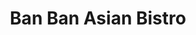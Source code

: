 ---
layout: place
title: Ban Ban Asian Bistro
permalink: /pennsylvania/abington/ban-ban-asian-bistro.html
stateAbbr: PA
stateName: Pennsylvania
cityName: Abington
seo:
  type: restaurant
  links: http://www.banbanasian.com/
place_id: ChIJ2ce-HU-wxokRq4LlVmZjTXI
photos:
  - name: >-
      places/ChIJ2ce-HU-wxokRq4LlVmZjTXI/photos/AeeoHcJcCNa-DxbF17jEk-Y3Wr4LIztqkhMaOcngxWunLqaeSZFLlz3oi6o25BNb02GzRak2-p8rn8efHdgWHMu1a3ldNEG8Ie4caEQmfpE1Zhd9ZG6Ap_BJlUZUUroIieCVBFAHE0GdLxVjsuCbLdi8zRzJZNJhKcoaTcvabIGp1yxr5O1hp7whXXoFKhyzXbG0rfCYuHctmxrTudeoNg5ZJRpchmUeHNB1gWqxenbtDY_HnWWc4C_I-Ys_K3Xj4dDsorCw2o8Gb8v8g_CMOVR7E7ToSKI58Y-On7D07QYhLV1oNolaJ6YDt92U8xP9gbzD6VLip2RdXpoQU1aLyOh1BUDnpS3vxdvnsePxu6Zxw2DGIFOhrCKeKwDddmAtaF9CRAut-0jFP0Wy5qSY8y4viRqh4mn6uNwnJBBDqsnJ5njikA
    widthPx: 4032
    heightPx: 3024
    authorAttributions:
      - displayName: C.J H (Rick)
        uri: https://maps.google.com/maps/contrib/104908888982953078638
        photoUri: >-
          https://lh3.googleusercontent.com/a-/ALV-UjUcbtuE_i4Lap5AHEvQ7C1J9cByCHvzym6KGmBHNNaONl93Ub3EXA=s100-p-k-no-mo
    flagContentUri: >-
      https://www.google.com/local/imagery/report/?cb_client=maps_api_places.places_api&image_key=!1e10!2sCIHM0ogKEICAgIDu5MWPWA&hl=en-US
    googleMapsUri: >-
      https://www.google.com/maps/place//data=!3m4!1e2!3m2!1sCIHM0ogKEICAgIDu5MWPWA!2e10!4m2!3m1!1s0x89c6b04f1dbec7d9:0x724d636656e582ab
  - name: >-
      places/ChIJ2ce-HU-wxokRq4LlVmZjTXI/photos/AeeoHcJMQzurRXtIFdt_kclQxhTYLeiXdMrqjsAD1Bb_rgdd74HNbtvSNOLhITsMc91kFjUaQpwnumi6HHMAV61fGkFOHrEekIzNV3dvKdDIMQsazgO2qKIPJAbRRlCoLkt1KlJvU-1bdkfo3ayc9CJFgQl4ho3304bpBy3D28bcCYWFLZiEUWkOtsEwlmrBLlS26Qocbgw4fBmqlxk3yKluSw7c_qsgpGTXWgs-WUdwKHn6sjmMT883ub-XENNMd12S9UEP7aBKpF8ym-VAvbA8ibSzkOt804WAguINk-xKvETvPKGV2uAdOhZTMPztsMoV1qESrv0rVcukoKadV-q7HEotHTVIQsZPfItRc9cpw0dyTyJWLxSCQ3ydvM12bwuzLz0EguCSMo1AIjH_iaY91OGfH4qGVWCY18m8WOGep95mm1xS
    widthPx: 4032
    heightPx: 1960
    authorAttributions:
      - displayName: Brad Palmer
        uri: https://maps.google.com/maps/contrib/111025020778910458130
        photoUri: >-
          https://lh3.googleusercontent.com/a-/ALV-UjXLYokCSMdM5_E4J5mdu3-pzpdneS3plxr7uLXoXNdgBxta1ygGgQ=s100-p-k-no-mo
    flagContentUri: >-
      https://www.google.com/local/imagery/report/?cb_client=maps_api_places.places_api&image_key=!1e10!2sCIHM0ogKEICAgIDs0JDLvwE&hl=en-US
    googleMapsUri: >-
      https://www.google.com/maps/place//data=!3m4!1e2!3m2!1sCIHM0ogKEICAgIDs0JDLvwE!2e10!4m2!3m1!1s0x89c6b04f1dbec7d9:0x724d636656e582ab
  - name: >-
      places/ChIJ2ce-HU-wxokRq4LlVmZjTXI/photos/AeeoHcKkg_NOfYrLnp7A2sHYfe1TtJqcvwyc4KOfg2v9CXcx3iZlP017E-SpB5fJ_AhldW2PmNzXiInMInveivpm2QYaKzceWHCz5jQrt-BLs33lMRDBxnWtkgrPmfSfGEqqjSxFq0GmIP_TvxoNS6ErZBgoXM8eZTJ4O_MKXwS296bGrw5tgFeHM65aRd5cKL6sEDw1dTK0mtItx4BzulIAJYpYQUh4cckXWLdSveAmVoqSasT0GSlPeUe4qrdN-GJgYjyFVDjoHcWExFJ43oQGplVXqEz6op_2Xa8cPmkPvMrJBw1uMXUl_NhQMmjdKY1FLgVUcMZ1s-p3Lzc8q6jSEVUSke6Hrn0w0VtvrBpGKXMKlxIKnDT0vL1V-7FrBSQKJTWWE7Lr1VtT2ahaWpH2C4eb85q2BkXzfkdkvTNf33pMqbk
    widthPx: 4032
    heightPx: 3024
    authorAttributions:
      - displayName: Shanu Moni
        uri: https://maps.google.com/maps/contrib/101884848553439369880
        photoUri: >-
          https://lh3.googleusercontent.com/a-/ALV-UjX5ehLjE8F6tZUEWfJmDyAut8bLXN5i18GZEKcFIE-K71Mdkcoc2A=s100-p-k-no-mo
    flagContentUri: >-
      https://www.google.com/local/imagery/report/?cb_client=maps_api_places.places_api&image_key=!1e10!2sCIHM0ogKEICAgIDB_auGsAE&hl=en-US
    googleMapsUri: >-
      https://www.google.com/maps/place//data=!3m4!1e2!3m2!1sCIHM0ogKEICAgIDB_auGsAE!2e10!4m2!3m1!1s0x89c6b04f1dbec7d9:0x724d636656e582ab
  - name: >-
      places/ChIJ2ce-HU-wxokRq4LlVmZjTXI/photos/AeeoHcIJrbX9kYKR9W8A-nbGGnL1GHMStaeJWDcWQsdomtQiurbBbzpfwSwFlhIyz-oYoIm_A_ryvFkyRxwxmMEUkNFxiXjgoUa9MY0su1wReYf5H7gEuSjmEn1GuSeUsM2AWg9yYfbYD5oSiuQfaDL5ZRUckaHZobYP8qD_YZW_ByIgplf1vxjWn3Up3AFPTnqYPol7gr0fJYoxY1BJsNuS1KU3nJFd7lUkCDuP1tJgfsGBl1FAQbJQFxNf6TM-5-tdW6aUPl3jGMNiYx0blyU8jdlMBWd5zNyFLYRaaVMjyOI7ZraYvSNiEN6-QSv1xv-fziK8cG0NZh4rxX72CQw3c9MNJnn9F0nXPQ6oOSSMTaqo8_tUm_j4UP2HB99BVd117DldWnLixTRP_kGjP1HRi5CcH84GAPulc4qZCskiQltQVQ
    widthPx: 3024
    heightPx: 4032
    authorAttributions:
      - displayName: Will R
        uri: https://maps.google.com/maps/contrib/103494619684942850600
        photoUri: >-
          https://lh3.googleusercontent.com/a-/ALV-UjVJehLUK015KxuCK8enAI8jwcqPcIQS0zJa0OHnH0Ils1kaOyw=s100-p-k-no-mo
    flagContentUri: >-
      https://www.google.com/local/imagery/report/?cb_client=maps_api_places.places_api&image_key=!1e10!2sCIHM0ogKEICAgID-6qCndg&hl=en-US
    googleMapsUri: >-
      https://www.google.com/maps/place//data=!3m4!1e2!3m2!1sCIHM0ogKEICAgID-6qCndg!2e10!4m2!3m1!1s0x89c6b04f1dbec7d9:0x724d636656e582ab
  - name: >-
      places/ChIJ2ce-HU-wxokRq4LlVmZjTXI/photos/AeeoHcKzpegsZpJMucIOcGrGoL3Jvt4WtTlou9-rK0k_uTHbGI4pwSQZtcQKtEgdp3GKMS4XDAupGX27Sktk6MykSX7ycoeLWms-r1RWGf7nMrEQ7owlQZBquC_WKZ7nnUGSajTzy2SLbTEaJ_4zxRACiFwvMd1Tmyjb5iwZ7okjJ-TYGEv1ISPHXB0TlATrkqtIaK3gsKnRVW7Fy85mcD0JHhtKPlY_AB-fGvN5pwGXh2ICJBjcN6lTvnpIiCfXp-KH_XlEiOxaVVCkK8pmMAW1P6DqkyZgOEWShlrSZC3FXGVefGZvRLW0Ykh7lYdxK1iCuWf-z7BZV2O5zglIs4l-6QSVDWWeE6CGFFfXArednAAxu2VF_Cc633v-e_zqpg4bUjui3EBaBAL-kLCGkSSFE0vQzS5razwX5pQhHl5gShi5rBvX
    widthPx: 3072
    heightPx: 4080
    authorAttributions:
      - displayName: Raphael Duck
        uri: https://maps.google.com/maps/contrib/103874982842433452405
        photoUri: >-
          https://lh3.googleusercontent.com/a-/ALV-UjWYoyLR65OO9Sf6MEy0sVoNxJgba3aYaxfnVCvs0Erync0RaQJ1=s100-p-k-no-mo
    flagContentUri: >-
      https://www.google.com/local/imagery/report/?cb_client=maps_api_places.places_api&image_key=!1e10!2sCIHM0ogKEICAgICHy_rKkwE&hl=en-US
    googleMapsUri: >-
      https://www.google.com/maps/place//data=!3m4!1e2!3m2!1sCIHM0ogKEICAgICHy_rKkwE!2e10!4m2!3m1!1s0x89c6b04f1dbec7d9:0x724d636656e582ab
  - name: >-
      places/ChIJ2ce-HU-wxokRq4LlVmZjTXI/photos/AeeoHcLdT-pVCbCgKkWl0XUo9RKGH9xpDBvz92hGxiEmw8_HeI_kOPurXATVsmeItsGfQYDGSEucS1sSH0enIoByQzs_5QbmKAPU9ulD9dZq9i_ZhVArC2b2FduldqWcoC7GoJgd8qG0-hbCkUqwa3CCBPTnkAmz3Oouc7i4G8RUY44Vj3anacWlLd6XY52NHTgwyzLMeVC8fupKtiUN_odnacc8iK3PMqJoFn9dRMwgFvbraMyOtkrS3_BrzS6a3njgePcjBD9VRfehdsidqf_V-XjgeX8UKl0IPGrR1tezm_r7X8NFUq5xbvbt6d09SVpVgcCSfCv0-a3rPgDGtdENKfPoYwdg51fqeBL260KRp346C2eobLE_FupqXaIMQGNSPHBVW0Q0elTS6Kw8r5y9w1dP9zNpG9FE6_z1Em3S9ylE8w
    widthPx: 4032
    heightPx: 3024
    authorAttributions:
      - displayName: Kevin Feeney
        uri: https://maps.google.com/maps/contrib/111502298192275628741
        photoUri: >-
          https://lh3.googleusercontent.com/a-/ALV-UjVQkTmxc6YQOXhIKbjQX4Ienf6mVM87RVYjmu1fdEOqmXR6PnTihQ=s100-p-k-no-mo
    flagContentUri: >-
      https://www.google.com/local/imagery/report/?cb_client=maps_api_places.places_api&image_key=!1e10!2sCIHM0ogKEICAgID4z7-dTA&hl=en-US
    googleMapsUri: >-
      https://www.google.com/maps/place//data=!3m4!1e2!3m2!1sCIHM0ogKEICAgID4z7-dTA!2e10!4m2!3m1!1s0x89c6b04f1dbec7d9:0x724d636656e582ab
  - name: >-
      places/ChIJ2ce-HU-wxokRq4LlVmZjTXI/photos/AeeoHcLvxdtdZeVZnBS6Kg_0nZFasa2wACMb6R7Br2LFupYINRxkZ5WcZSGgkxwAMx3lIhDjc8dQJn4p5_FzOwf1fsv-YokrvTo4IObi2WDrR9cm_P93CGTGOTYuyNLO8dhaLqq2c1zKkbA9NdGuorrtMXd2WEARylfmuumgOJk-uZX53Lb2wfTp2hMzIuZGn_r62zBrxUNBVgUusKZ-Po15NEriJmnZ_4mqgwiwvE7Kb7H0c0iRTb3_8ECCDSguutGAgoy-P3UJ5na-95GroyGH_6CMLQyNrzTyxEqVdXDGWtkwnBEZ36V2YZ-YC4uVoEjQZqQH848r7In2zBQ_vYKH3zPKp48zFPQ7Bw9u1V4NvkmRTH23k4EuXLqzCMWmQU5GxatqiteVKCZyciBp7jgTRkloTmTON9psDg9XbhRc64Z2TbnE
    widthPx: 4656
    heightPx: 3492
    authorAttributions:
      - displayName: Stacey Wilson
        uri: https://maps.google.com/maps/contrib/116271451428538053322
        photoUri: >-
          https://lh3.googleusercontent.com/a-/ALV-UjWyeGmaijfrRNj0RW0Nvw_TTXr1tOnM_LSfbQt0b6kayZdobqI0=s100-p-k-no-mo
    flagContentUri: >-
      https://www.google.com/local/imagery/report/?cb_client=maps_api_places.places_api&image_key=!1e10!2sCIHM0ogKEICAgIDEoMGQ2QE&hl=en-US
    googleMapsUri: >-
      https://www.google.com/maps/place//data=!3m4!1e2!3m2!1sCIHM0ogKEICAgIDEoMGQ2QE!2e10!4m2!3m1!1s0x89c6b04f1dbec7d9:0x724d636656e582ab
  - name: >-
      places/ChIJ2ce-HU-wxokRq4LlVmZjTXI/photos/AeeoHcIGnrEhKrkQRTtFuq4P7scnRENJkhsbW3E_8PedJcPKs2Z95bMAHhlqtmO6kqM66Inh9ZqxSfGIlOMam8FhiAVWJAF_7zPtnhGgRIiaPfsvxjpvacVZ49zlHiM1sJENx3Dy5XS1FR99CNSRzneBWLG8_kx-NnTe8CX_VFi_Tu3JvasJ034LGhnr0-r0dhRuI0YvkgwDYA-3_fZ8n1Ve9p4vbw5rxHxTVh9FvJTirXptNMmxnZWcSG6lJqX7quIy2c76J5HUOnqdOeAFFPX5DP22JbemCbwyXRSwtOZwaJ-MiLVvuIUg50-IXntTWJ7HGLErydGNQvcNdc7J8nYLIaoORb-t8MoTE7k9YZF_0Uto94GR7TqVSo3SEMVFbA40Z28eV1ZsGF8G858Z35a60cnrtosCcBUrPJuepDv3RbSYHXw
    widthPx: 4080
    heightPx: 3072
    authorAttributions:
      - displayName: Deniz Turkmen
        uri: https://maps.google.com/maps/contrib/100553890278215099030
        photoUri: >-
          https://lh3.googleusercontent.com/a-/ALV-UjUQixi_6IdlUaoxlkIHqShT7T7l_-v3wSycZg7SvMRXl7baA-BuzQ=s100-p-k-no-mo
    flagContentUri: >-
      https://www.google.com/local/imagery/report/?cb_client=maps_api_places.places_api&image_key=!1e10!2sCIHM0ogKEICAgICZ5ZnE3AE&hl=en-US
    googleMapsUri: >-
      https://www.google.com/maps/place//data=!3m4!1e2!3m2!1sCIHM0ogKEICAgICZ5ZnE3AE!2e10!4m2!3m1!1s0x89c6b04f1dbec7d9:0x724d636656e582ab
  - name: >-
      places/ChIJ2ce-HU-wxokRq4LlVmZjTXI/photos/AeeoHcJvLM5PGMnwlIIgL4hpoPoXKnAhx23Xm5jtUoayoMmf6NDVvDLtWrl74krgsJyTXv9oOQU_2-BMJ_YSBv-XZUTSEjuKX1_WUpxVm4QZmrZ4kFXS4VnK0JkNEyJ6FEqPntyx2dSbtHNaOrjqDM4ohp171tLlcRWbF2lgfgtRWV_3kSXwdCq5bk-OC1HCSgF2unr09Zky2iX1tPWDczTlrmTxqS2r6iKcjr7QDxIFZoTd3Tri30RvknDllWqNVHLQtcZzPmWeTA5NTcaCht8enF1TUI5LXgmOAwe3c7AKfEUPulNELyJJxuQes57TxPFTHAiBJ0KzFSrZ2-dW-jArWTO3wj3NWnnnUKiy_B4dCuEMpEAEHV3n_kMknSe7dqTI2ezywbR3wrwKZliIZIjupZwRHuJLqY1KiY2G2akhxuiOXi8
    widthPx: 4719
    heightPx: 2762
    authorAttributions:
      - displayName: Shanu Moni
        uri: https://maps.google.com/maps/contrib/101884848553439369880
        photoUri: >-
          https://lh3.googleusercontent.com/a-/ALV-UjX5ehLjE8F6tZUEWfJmDyAut8bLXN5i18GZEKcFIE-K71Mdkcoc2A=s100-p-k-no-mo
    flagContentUri: >-
      https://www.google.com/local/imagery/report/?cb_client=maps_api_places.places_api&image_key=!1e10!2sCIHM0ogKEICAgIDBg5bEhgE&hl=en-US
    googleMapsUri: >-
      https://www.google.com/maps/place//data=!3m4!1e2!3m2!1sCIHM0ogKEICAgIDBg5bEhgE!2e10!4m2!3m1!1s0x89c6b04f1dbec7d9:0x724d636656e582ab
  - name: >-
      places/ChIJ2ce-HU-wxokRq4LlVmZjTXI/photos/AeeoHcKeFYsN0jK6A8LRW4TF8DcCFg4-d8WKQba6ViBNdhcvXB0SoHDSOUIjvKeJQXqtPulJ-CS8Ha3wZ4PIaonAn2h0RzG61Q7S-4sihafrVn2lrq4XKQSXl8KDtlcs_ZAPXHEEpHNrnR7k8snRNH6jOT-k1m8NiOyP8mGO4p1Qexh0WOMd-9EjRLd3PuKtSt4nN3VYUk5cRPOI9UWwt9CQJ-v7vsi3_oqpO4POnTDXwkl4ZUGco_OE3xD8B547SA14B3ICYIgOCer6edl7PmX5eaff9hiOtaUi4IbHsO5VKb5x0tw8YDIF_4HnMVcGbdfh5J9HM6dwT9ueCeyVnb0wXXpFL_RwJ3PCWu47PhxMXvmZp_Sx6pVpljx2--qhuN2kVEBM2HkebOnvMP1VQnDrp40KtMfDZgIwbAeA5vRt1rRjSI-6
    widthPx: 4032
    heightPx: 3024
    authorAttributions:
      - displayName: Brent Osmun
        uri: https://maps.google.com/maps/contrib/115959985714224633284
        photoUri: >-
          https://lh3.googleusercontent.com/a-/ALV-UjUZDLmbeUkYrJ2rjAs6VJw7KMVcuSRWCOTO_8bUpNFCyxuOTXy3sQ=s100-p-k-no-mo
    flagContentUri: >-
      https://www.google.com/local/imagery/report/?cb_client=maps_api_places.places_api&image_key=!1e10!2sCIHM0ogKEICAgICUmrq58wE&hl=en-US
    googleMapsUri: >-
      https://www.google.com/maps/place//data=!3m4!1e2!3m2!1sCIHM0ogKEICAgICUmrq58wE!2e10!4m2!3m1!1s0x89c6b04f1dbec7d9:0x724d636656e582ab
address: 1533 Old York Rd Unit 2, Abington, PA 19001, USA
street: 1533 Old York Rd Unit 2
city: Abington
state: PA
zip: '19001'
country: USA
neighborhood: Abington
latitude: '40.127079'
longitude: '-75.116710'
accessibility_options:
  wheelchairAccessibleParking: true
  wheelchairAccessibleEntrance: true
  wheelchairAccessibleRestroom: true
  wheelchairAccessibleSeating: true
business_status: OPERATIONAL
name: Ban Ban Asian Bistro
google_maps_links:
  directionsUri: >-
    https://www.google.com/maps/dir//''/data=!4m7!4m6!1m1!4e2!1m2!1m1!1s0x89c6b04f1dbec7d9:0x724d636656e582ab!3e0
  placeUri: https://maps.google.com/?cid=8236348584726201003
  writeAReviewUri: >-
    https://www.google.com/maps/place//data=!4m3!3m2!1s0x89c6b04f1dbec7d9:0x724d636656e582ab!12e1
  reviewsUri: >-
    https://www.google.com/maps/place//data=!4m4!3m3!1s0x89c6b04f1dbec7d9:0x724d636656e582ab!9m1!1b1
  photosUri: >-
    https://www.google.com/maps/place//data=!4m3!3m2!1s0x89c6b04f1dbec7d9:0x724d636656e582ab!10e5
primary_type: Asian Restaurant
opening_hours:
  regular: null
  current: null
secondary_opening_hours:
  regular:
    weekdayDescriptions: null
    type: null
  current:
    weekdayDescriptions: null
    type: null
phone: (215) 277-5653
price_level: PRICE_LEVEL_MODERATE
price_range: $10 &ndash; $20
rating: '4.2'
rating_count: 0
website: http://www.banbanasian.com/
description: >-
  Discover Ban Ban Asian Bistro in Abington, PA$$$Ban Ban Asian Bistro in
  Abington, PA, offers a casual dining experience with a diverse selection of
  Asian flavors, including fresh sushi and hearty Chinese noodles that highlight
  the restaurant's approachable vibe. The spot stands out for its accessible
  features, such as wheelchair-friendly entrances and seating, making it a
  welcoming choice for various diners seeking Japanese-inspired dishes and more.
  Patrons can enjoy a menu that balances affordability with quality, featuring
  options like flavorful noodle dishes and vegetarian selections that cater to
  different tastes. With convenient takeout and dine-in services, it's an ideal
  spot for those exploring sushi restaurants near me or looking for reliable
  Asian cuisine in a relaxed setting.
generative_summary: >-
  Discover Ban Ban Asian Bistro in Abington, PA$$$Ban Ban Asian Bistro in
  Abington, PA, offers a casual dining experience with a diverse selection of
  Asian flavors, including fresh sushi and hearty Chinese noodles that highlight
  the restaurant's approachable vibe. The spot stands out for its accessible
  features, such as wheelchair-friendly entrances and seating, making it a
  welcoming choice for various diners seeking Japanese-inspired dishes and more.
  Patrons can enjoy a menu that balances affordability with quality, featuring
  options like flavorful noodle dishes and vegetarian selections that cater to
  different tastes. With convenient takeout and dine-in services, it's an ideal
  spot for those exploring sushi restaurants near me or looking for reliable
  Asian cuisine in a relaxed setting.
generative_disclosure: Summarized by AI using the Grok-3-Mini model.
reviews:
  - name: >-
      places/ChIJ2ce-HU-wxokRq4LlVmZjTXI/reviews/ChZDSUhNMG9nS0VJQ0FnSUNEMjhuQ1hBEAE
    relativePublishTimeDescription: a year ago
    rating: 5
    text:
      text: >-
        We came here after our family recommended it to us.  We were from out of
        town and helping to host a viewing for our family at FitzPatrick 's
        across the street. Even though they close at 930p, they let us order at
        915p and even let us sit and dine in. On top of that, the food came out
        quick, was delicious and the Asian flavors were all on point. And On Top
        of the Top, they were so nice and even gave us a free drink! Love this
        place.
      languageCode: en
    originalText:
      text: >-
        We came here after our family recommended it to us.  We were from out of
        town and helping to host a viewing for our family at FitzPatrick 's
        across the street. Even though they close at 930p, they let us order at
        915p and even let us sit and dine in. On top of that, the food came out
        quick, was delicious and the Asian flavors were all on point. And On Top
        of the Top, they were so nice and even gave us a free drink! Love this
        place.
      languageCode: en
    authorAttribution:
      displayName: irv k (IrvK)
      uri: https://www.google.com/maps/contrib/117910159664323831532/reviews
      photoUri: >-
        https://lh3.googleusercontent.com/a-/ALV-UjV8DUjVSJ1A94Lg_LyMW6Vy_xPYPYAXIq9NUbDr2RgzE2pAiqCgXA=s128-c0x00000000-cc-rp-mo-ba4
    publishTime: '2024-04-02T01:35:05.615002Z'
    flagContentUri: >-
      https://www.google.com/local/review/rap/report?postId=ChZDSUhNMG9nS0VJQ0FnSUNEMjhuQ1hBEAE&d=17924085&t=1
    googleMapsUri: >-
      https://www.google.com/maps/reviews/data=!4m6!14m5!1m4!2m3!1sChZDSUhNMG9nS0VJQ0FnSUNEMjhuQ1hBEAE!2m1!1s0x89c6b04f1dbec7d9:0x724d636656e582ab
  - name: >-
      places/ChIJ2ce-HU-wxokRq4LlVmZjTXI/reviews/ChZDSUhNMG9nS0VJQ0FnTUNBaDZlSVpnEAE
    relativePublishTimeDescription: 2 months ago
    rating: 5
    text:
      text: >-
        I love this place. Their scallion pancakes are the best I've had. I love
        their Singapore noodles. It's always delicious. They drunken noodles are
        okay as well. I forget the name of the sushi I ordered, but it's shrimp
        and cumber inside with spicy crab on top. It is delicious as well. Also,
        I love the Mr

        Wish balboa milk tea!!! My favorite lunch place when I'm at work!
      languageCode: en
    originalText:
      text: >-
        I love this place. Their scallion pancakes are the best I've had. I love
        their Singapore noodles. It's always delicious. They drunken noodles are
        okay as well. I forget the name of the sushi I ordered, but it's shrimp
        and cumber inside with spicy crab on top. It is delicious as well. Also,
        I love the Mr

        Wish balboa milk tea!!! My favorite lunch place when I'm at work!
      languageCode: en
    authorAttribution:
      displayName: Melody Brown
      uri: https://www.google.com/maps/contrib/107861557287662177306/reviews
      photoUri: >-
        https://lh3.googleusercontent.com/a/ACg8ocKC7p7uNtUeUrl7uJ-SAfU0RXj-SvpZQNXW6YhdfimhpG21yQ=s128-c0x00000000-cc-rp-mo-ba3
    publishTime: '2025-02-04T21:57:15.821481Z'
    flagContentUri: >-
      https://www.google.com/local/review/rap/report?postId=ChZDSUhNMG9nS0VJQ0FnTUNBaDZlSVpnEAE&d=17924085&t=1
    googleMapsUri: >-
      https://www.google.com/maps/reviews/data=!4m6!14m5!1m4!2m3!1sChZDSUhNMG9nS0VJQ0FnTUNBaDZlSVpnEAE!2m1!1s0x89c6b04f1dbec7d9:0x724d636656e582ab
  - name: >-
      places/ChIJ2ce-HU-wxokRq4LlVmZjTXI/reviews/ChdDSUhNMG9nS0VJQ0FnSUMzNThMSDhBRRAB
    relativePublishTimeDescription: 5 months ago
    rating: 5
    text:
      text: >-
        Consistent quality! Wonton soup is superior!!  Love grabbing a Mr Wish
        Pearl Tea and the Volcano Roll Sushi here. Great atmosphere, and the
        staff is always polite. Ban Ban beats Ooka any day!
      languageCode: en
    originalText:
      text: >-
        Consistent quality! Wonton soup is superior!!  Love grabbing a Mr Wish
        Pearl Tea and the Volcano Roll Sushi here. Great atmosphere, and the
        staff is always polite. Ban Ban beats Ooka any day!
      languageCode: en
    authorAttribution:
      displayName: DRUMAT!C
      uri: https://www.google.com/maps/contrib/108018390629506263910/reviews
      photoUri: >-
        https://lh3.googleusercontent.com/a-/ALV-UjWgqsqrDEOXAqTErErcfyEzFJrSfi2nS-LOn3JUsHXBJuEenH8=s128-c0x00000000-cc-rp-mo
    publishTime: '2024-11-10T00:21:52.542804Z'
    flagContentUri: >-
      https://www.google.com/local/review/rap/report?postId=ChdDSUhNMG9nS0VJQ0FnSUMzNThMSDhBRRAB&d=17924085&t=1
    googleMapsUri: >-
      https://www.google.com/maps/reviews/data=!4m6!14m5!1m4!2m3!1sChdDSUhNMG9nS0VJQ0FnSUMzNThMSDhBRRAB!2m1!1s0x89c6b04f1dbec7d9:0x724d636656e582ab
  - name: >-
      places/ChIJ2ce-HU-wxokRq4LlVmZjTXI/reviews/ChZDSUhNMG9nS0VJQ0FnTUNRek1LbFRnEAE
    relativePublishTimeDescription: a month ago
    rating: 5
    text:
      text: >-
        The food was amazing! Staff very friendly & service was quick. The food
        was freshly made seasonings were all done well. I got The Szechuan
        Popcorn chicken & Garlic chicken everything was so so good. I picked
        this order up but next time I will be bringing my family back again to
        dine-in! 🩷
      languageCode: en
    originalText:
      text: >-
        The food was amazing! Staff very friendly & service was quick. The food
        was freshly made seasonings were all done well. I got The Szechuan
        Popcorn chicken & Garlic chicken everything was so so good. I picked
        this order up but next time I will be bringing my family back again to
        dine-in! 🩷
      languageCode: en
    authorAttribution:
      displayName: Diana Olacio
      uri: https://www.google.com/maps/contrib/105123501421515986984/reviews
      photoUri: >-
        https://lh3.googleusercontent.com/a-/ALV-UjVwQKuWg99RAUUVM_SqxRsx5mof-hGJn8Jwb5jkNUtskopjSkul=s128-c0x00000000-cc-rp-mo
    publishTime: '2025-03-02T14:08:56.871179Z'
    flagContentUri: >-
      https://www.google.com/local/review/rap/report?postId=ChZDSUhNMG9nS0VJQ0FnTUNRek1LbFRnEAE&d=17924085&t=1
    googleMapsUri: >-
      https://www.google.com/maps/reviews/data=!4m6!14m5!1m4!2m3!1sChZDSUhNMG9nS0VJQ0FnTUNRek1LbFRnEAE!2m1!1s0x89c6b04f1dbec7d9:0x724d636656e582ab
  - name: >-
      places/ChIJ2ce-HU-wxokRq4LlVmZjTXI/reviews/ChZDSUhNMG9nS0VJQ0FnTURBNHJ6V0VnEAE
    relativePublishTimeDescription: 2 months ago
    rating: 5
    text:
      text: >-
        I try to go here at least one whenever I am in the area because I cannot
        believe how great the food is for the price. Their coconut soup is
        amazing, though a bit too spicy for me. The spring rolls are amazing
        too. My favorite Asian Bistro spot.
      languageCode: en
    originalText:
      text: >-
        I try to go here at least one whenever I am in the area because I cannot
        believe how great the food is for the price. Their coconut soup is
        amazing, though a bit too spicy for me. The spring rolls are amazing
        too. My favorite Asian Bistro spot.
      languageCode: en
    authorAttribution:
      displayName: Polina Breslin
      uri: https://www.google.com/maps/contrib/107586346248577569737/reviews
      photoUri: >-
        https://lh3.googleusercontent.com/a-/ALV-UjUmEC0r3t-8CTN4a-n0AdHlStnd8aWNtsTKiBmShNyy1Ka7AItE=s128-c0x00000000-cc-rp-mo-ba3
    publishTime: '2025-02-07T20:48:14.034457Z'
    flagContentUri: >-
      https://www.google.com/local/review/rap/report?postId=ChZDSUhNMG9nS0VJQ0FnTURBNHJ6V0VnEAE&d=17924085&t=1
    googleMapsUri: >-
      https://www.google.com/maps/reviews/data=!4m6!14m5!1m4!2m3!1sChZDSUhNMG9nS0VJQ0FnTURBNHJ6V0VnEAE!2m1!1s0x89c6b04f1dbec7d9:0x724d636656e582ab
review_summary: >-
  Customer Feedback Highlights$$$Visitors often rave about the consistently
  tasty dishes at this Asian bistro, with standout mentions of flavorful noodles
  and fresh sushi that keep people coming back for more. Many appreciate the
  quick service and friendly atmosphere, making it a go-to for casual meals or
  group outings without any fuss. Feedback frequently highlights great value for
  the price, like satisfying soups and appetizers that hit the spot for anyone
  craving top-rated Asian options. While some note that certain items can be a
  bit spicy, the overall experience remains positive, with plenty of praise for
  the welcoming vibe that suits families and individuals alike searching for
  sushi places near me. Overall, it's a solid pick for enjoyable, honest dining
  that delivers on flavor and convenience.
review_disclosure: Summarized by AI using the Grok-3-Mini model.
parking_options:
  freeParkingLot: true
  freeStreetParking: true
  valetParking: false
payment_options:
  acceptsCreditCards: true
  acceptsDebitCards: true
  acceptsCashOnly: false
  acceptsNfc: true
allow_dogs: null
curbside_pickup: null
delivery: true
dine_in: true
good_for_children: true
good_for_groups: true
good_for_sports: false
live_music: false
menu_for_children: false
outdoor_seating: false
reservable: true
restroom: true
serves_beer: false
serves_breakfast: false
serves_brunch: false
serves_cocktails: false
serves_coffee: true
serves_dinner: true
serves_dessert: true
serves_lunch: true
serves_vegetarian_food: true
serves_wine: false
takeout: true
update_category: pro
places_description: null

---